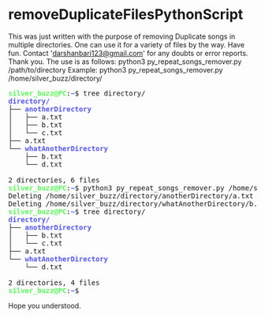 # removeDuplicateFilesPythonScript
This was just written with the purpose of removing Duplicate songs in multiple directories. One can use it for a variety of files by the way. Have fun. Contact 'darshanbari123@gmail.com' for any doubts or error reports. Thank you.
The use is as follows: python3 py_repeat_songs_remover.py /path/to/directory
Example: python3 py_repeat_songs_remover.py /home/silver_buzz/directory/
<pre><font color="#55FF55"><b>silver_buzz@PC</b></font>:<font color="#5555FF"><b>~</b></font>$ tree directory/
<font color="#5555FF"><b>directory/</b></font>
├── <font color="#5555FF"><b>anotherDirectory</b></font>
│   ├── a.txt
│   ├── b.txt
│   └── c.txt
├── a.txt
└── <font color="#5555FF"><b>whatAnotherDirectory</b></font>
    ├── b.txt
    └── d.txt

2 directories, 6 files
<font color="#55FF55"><b>silver_buzz@PC</b></font>:<font color="#5555FF"><b>~</b></font>$ python3 py_repeat_songs_remover.py /home/silver_buzz/directory/
Deleting /home/silver_buzz/directory/anotherDirectory/a.txt
Deleting /home/silver_buzz/directory/whatAnotherDirectory/b.txt
<font color="#55FF55"><b>silver_buzz@PC</b></font>:<font color="#5555FF"><b>~</b></font>$ tree directory/
<font color="#5555FF"><b>directory/</b></font>
├── <font color="#5555FF"><b>anotherDirectory</b></font>
│   ├── b.txt
│   └── c.txt
├── a.txt
└── <font color="#5555FF"><b>whatAnotherDirectory</b></font>
    └── d.txt

2 directories, 4 files
<font color="#55FF55"><b>silver_buzz@PC</b></font>:<font color="#5555FF"><b>~</b></font>$ 
</pre>
Hope you understood.
